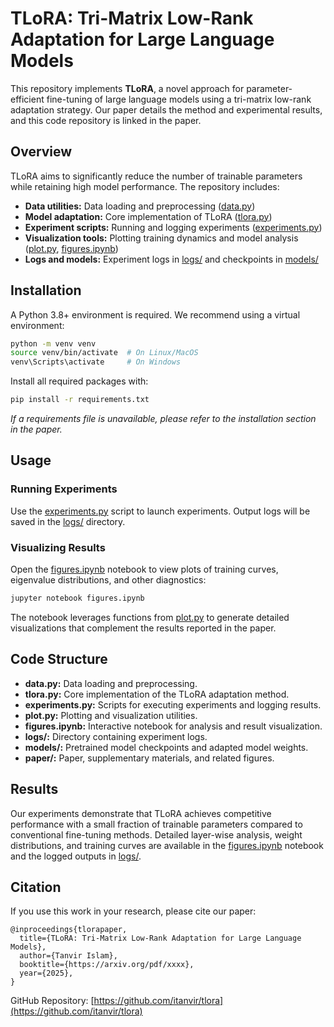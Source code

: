 # TLoRA: Tri-Matrix Low-Rank Adaptation for Large Language Models

This repository implements **TLoRA**, a novel approach for parameter-efficient fine-tuning of large language models using a tri-matrix low-rank adaptation strategy. Our paper details the method and experimental results, and this code repository is linked in the paper.

## Overview

TLoRA aims to significantly reduce the number of trainable parameters while retaining high model performance. The repository includes:
- **Data utilities:** Data loading and preprocessing ([data.py](data.py))
- **Model adaptation:** Core implementation of TLoRA ([tlora.py](tlora.py))
- **Experiment scripts:** Running and logging experiments ([experiments.py](experiments.py))
- **Visualization tools:** Plotting training dynamics and model analysis ([plot.py](plot.py), [figures.ipynb](figures.ipynb))
- **Logs and models:** Experiment logs in [logs/](logs/) and checkpoints in [models/](models/)

## Installation

A Python 3.8+ environment is required. We recommend using a virtual environment:

```sh
python -m venv venv
source venv/bin/activate  # On Linux/MacOS
venv\Scripts\activate     # On Windows
```

Install all required packages with:

```sh
pip install -r requirements.txt
```

*If a requirements file is unavailable, please refer to the installation section in the paper.*

## Usage

### Running Experiments

Use the [experiments.py](experiments.py) script to launch experiments. Output logs will be saved in the [logs/](logs/) directory.

### Visualizing Results

Open the [figures.ipynb](figures.ipynb) notebook to view plots of training curves, eigenvalue distributions, and other diagnostics:

```sh
jupyter notebook figures.ipynb
```

The notebook leverages functions from [plot.py](plot.py) to generate detailed visualizations that complement the results reported in the paper.

## Code Structure

- **data.py:** Data loading and preprocessing.
- **tlora.py:** Core implementation of the TLoRA adaptation method.
- **experiments.py:** Scripts for executing experiments and logging results.
- **plot.py:** Plotting and visualization utilities.
- **figures.ipynb:** Interactive notebook for analysis and result visualization.
- **logs/:** Directory containing experiment logs.
- **models/:** Pretrained model checkpoints and adapted model weights.
- **paper/:** Paper, supplementary materials, and related figures.

## Results

Our experiments demonstrate that TLoRA achieves competitive performance with a small fraction of trainable parameters compared to conventional fine-tuning methods. Detailed layer-wise analysis, weight distributions, and training curves are available in the [figures.ipynb](figures.ipynb) notebook and the logged outputs in [logs/](logs/).

## Citation

If you use this work in your research, please cite our paper:

```
@inproceedings{tlorapaper,
  title={TLoRA: Tri-Matrix Low-Rank Adaptation for Large Language Models},
  author={Tanvir Islam},
  booktitle={https://arxiv.org/pdf/xxxx},
  year={2025},
}
```


GitHub Repository: [https://github.com/itanvir/tlora](https://github.com/itanvir/tlora)
